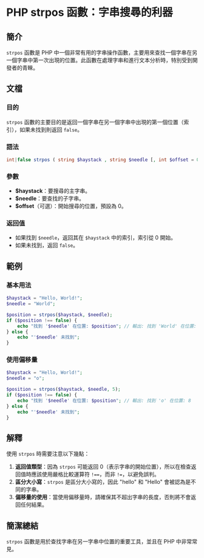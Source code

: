 <!--
Meta Description: # PHP strpos 函數：字串搜尋的利器 ## 簡介 `strpos` 函數是 PHP 中一個非常有用的字串操作函數，主要用來查找一個字串在另一個字串中第一次出現的位置。此函數在處理字串和進行文本分析時，特別受到開發者的青睞。 ## 文檔 ### 目的 `strpos` 函數的主要目的是返回一...
Meta Keywords: needle, strpos, haystack, php, position
-->

# PHP strpos 函數：字串搜尋的利器

## 簡介
`strpos` 函數是 PHP 中一個非常有用的字串操作函數，主要用來查找一個字串在另一個字串中第一次出現的位置。此函數在處理字串和進行文本分析時，特別受到開發者的青睞。

## 文檔
### 目的
`strpos` 函數的主要目的是返回一個字串在另一個字串中出現的第一個位置（索引），如果未找到則返回 `false`。

### 語法
```php
int|false strpos ( string $haystack , string $needle [, int $offset = 0 ] )
```

### 參數
- **$haystack**：要搜尋的主字串。
- **$needle**：要查找的子字串。
- **$offset**（可選）：開始搜尋的位置，預設為 0。

### 返回值
- 如果找到 `$needle`，返回其在 `$haystack` 中的索引，索引從 0 開始。
- 如果未找到，返回 `false`。

## 範例
### 基本用法
```php
$haystack = "Hello, World!";
$needle = "World";

$position = strpos($haystack, $needle);
if ($position !== false) {
    echo "找到 '$needle' 在位置: $position"; // 輸出: 找到 'World' 在位置: 7
} else {
    echo "'$needle' 未找到";
}
```

### 使用偏移量
```php
$haystack = "Hello, World!";
$needle = "o";

$position = strpos($haystack, $needle, 5);
if ($position !== false) {
    echo "找到 '$needle' 在位置: $position"; // 輸出: 找到 'o' 在位置: 8
} else {
    echo "'$needle' 未找到";
}
```

## 解釋
使用 `strpos` 時需要注意以下幾點：
1. **返回值類型**：因為 `strpos` 可能返回 0（表示字串的開始位置），所以在檢查返回值時應該使用嚴格比較運算符 `!==`，而非 `!=`，以避免誤判。
2. **區分大小寫**：`strpos` 是區分大小寫的，因此 "hello" 和 "Hello" 會被認為是不同的字串。
3. **偏移量的使用**：當使用偏移量時，請確保其不超出字串的長度，否則將不會返回任何結果。

## 簡潔總結
`strpos` 函數是用於查找字串在另一字串中位置的重要工具，並且在 PHP 中非常常見。